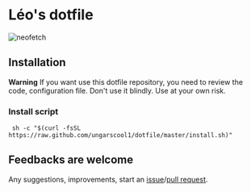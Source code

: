 # Léo's dotfile

![neofetch](https://raw.githubusercontent.com/ungarscool1/dotfiles/master/image/neofetch.png)

## Installation
**Warning** If you want use this dotfile repository, you need to review the code, configuration file.
Don't use it blindly. Use at your own risk.

### Install script

`` sh -c "$(curl -fsSL https://raw.github.com/ungarscool1/dotfile/master/install.sh)"``

## Feedbacks are welcome
Any suggestions, improvements, start an [issue](https://github.com/ungarscool1/dotfile/issues)/[pull request](https://github.com/ungarscool1/dotfile/pulls).
